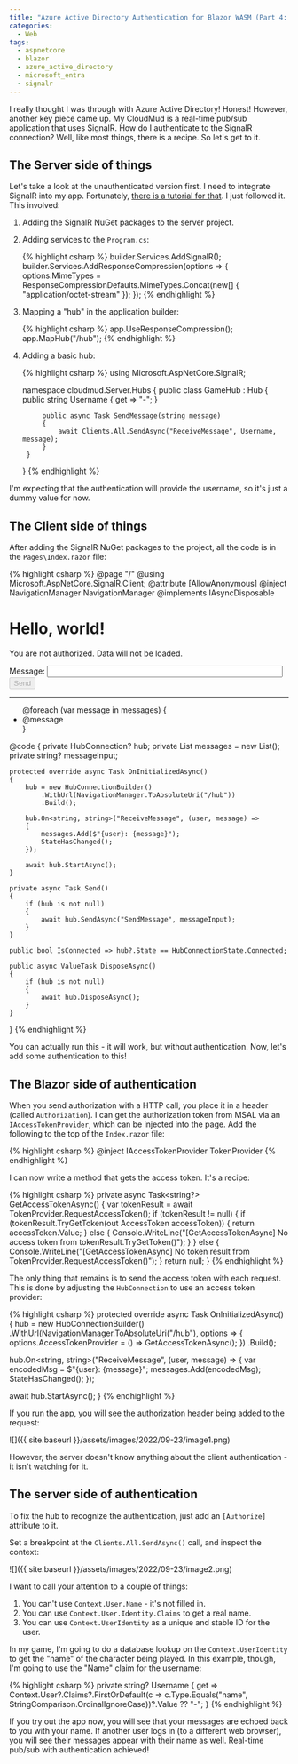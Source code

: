 ```yaml
---
title: "Azure Active Directory Authentication for Blazor WASM (Part 4: SignalR)"
categories:
  - Web
tags:
  - aspnetcore
  - blazor
  - azure_active_directory
  - microsoft_entra
  - signalr
---
```


I really thought I was through with Azure Active Directory!  Honest!  However, another key piece came up.  My CloudMud is a real-time pub/sub application that uses SignalR.  How do I authenticate to the SignalR connection?  Well, like most things, there is a recipe.  So let's get to it.

## The Server side of things

Let's take a look at the unauthenticated version first.  I need to integrate SignalR into my app.  Fortunately, [there is a tutorial for that][1].  I just followed it.  This involved:

1. Adding the SignalR NuGet packages to the server project.
2. Adding services to the `Program.cs`:

    {% highlight csharp %}
    builder.Services.AddSignalR();
    builder.Services.AddResponseCompression(options => {
      options.MimeTypes = ResponseCompressionDefaults.MimeTypes.Concat(new[] { "application/octet-stream" });
    });
    {% endhighlight %}

3. Mapping a "hub" in the application builder:

    {% highlight csharp %}
    app.UseResponseCompression();
    app.MapHub<GameHub>("/hub");
    {% endhighlight %}

4. Adding a basic hub:

    {% highlight csharp %}
    using Microsoft.AspNetCore.SignalR;

    namespace cloudmud.Server.Hubs
    {
        public class GameHub : Hub
        {
            public string Username
            {
              get => "-";
            }

            public async Task SendMessage(string message)
            {
                await Clients.All.SendAsync("ReceiveMessage", Username, message);
            }
        }
    }
    {% endhighlight %}

I'm expecting that the authentication will provide the username, so it's just a dummy value for now.

## The Client side of things

After adding the SignalR NuGet packages to the project, all the code is in the `Pages\Index.razor` file:

{% highlight csharp %}
@page "/"
@using Microsoft.AspNetCore.SignalR.Client;
@attribute [AllowAnonymous]
@inject NavigationManager NavigationManager
@implements IAsyncDisposable

<h1>Hello, world!</h1>

<AuthorizeView>
    <NotAuthorized>
        <p>You are not authorized.  Data will not be loaded.</p>
    </NotAuthorized>
    <Authorized>
        <div class="form-group">
            <label>Message: <input @bind="messageInput" size="50"/></label>
        </div>
        <button @onclick="Send" disabled="@(!IsConnected)">Send</button>
        <hr/>
        <ul id="messagedList">
            @foreach (var message in messages) {
                <li>@message</li>
            }
        </ul>
    </Authorized>
</AuthorizeView>

@code {
    private HubConnection? hub;
    private List<string> messages = new List<string>();
    private string? messageInput;

    protected override async Task OnInitializedAsync()
    {
        hub = new HubConnectionBuilder()
            .WithUrl(NavigationManager.ToAbsoluteUri("/hub"))
            .Build();

        hub.On<string, string>("ReceiveMessage", (user, message) =>
        {
            messages.Add($"{user}: {message}");
            StateHasChanged();
        });

        await hub.StartAsync();
    }

    private async Task Send() 
    {
        if (hub is not null) 
        {
            await hub.SendAsync("SendMessage", messageInput);
        }
    }

    public bool IsConnected => hub?.State == HubConnectionState.Connected;

    public async ValueTask DisposeAsync()
    {
        if (hub is not null)
        {
            await hub.DisposeAsync();
        }
    }
}
{% endhighlight %}

You can actually run this - it will work, but without authentication.  Now, let's add some authentication to this!

## The Blazor side of authentication

When you send authorization with a HTTP call, you place it in a header (called `Authorization`).  I can get the authorization token from MSAL via an `IAccessTokenProvider`, which can be injected into the page.  Add the following to the top of the `Index.razor` file:

{% highlight csharp %}
@inject IAccessTokenProvider TokenProvider
{% endhighlight %}

I can now write a method that gets the access token.  It's a recipe:

{% highlight csharp %}
private async Task<string?> GetAccessTokenAsync()
{
  var tokenResult = await TokenProvider.RequestAccessToken();
  if (tokenResult != null) 
  {
    if (tokenResult.TryGetToken(out AccessToken accessToken)) {
      return accessToken.Value;
    } else {
      Console.WriteLine("[GetAccessTokenAsync] No access token from tokenResult.TryGetToken()");
    }
  } else {
    Console.WriteLine("[GetAccessTokenAsync] No token result from TokenProvider.RequestAccessToken()");
  }
  return null;
}
{% endhighlight %}

The only thing that remains is to send the access token with each request.  This is done by adjusting the `HubConnection` to use an access token provider:

{% highlight csharp %}
protected override async Task OnInitializedAsync()
{
  hub = new HubConnectionBuilder()
    .WithUrl(NavigationManager.ToAbsoluteUri("/hub"), options =>
    {
        options.AccessTokenProvider = () => GetAccessTokenAsync();
    })
    .Build();

  hub.On<string, string>("ReceiveMessage", (user, message) =>
  {
    var encodedMsg = $"{user}: {message}";
    messages.Add(encodedMsg);
    StateHasChanged();
  });

  await hub.StartAsync();
}
{% endhighlight %}

If you run the app, you will see the authorization header being added to the request:

![]({{ site.baseurl }}/assets/images/2022/09-23/image1.png)

However, the server doesn't know anything about the client authentication - it isn't watching for it. 

## The server side of authentication

To fix the hub to recognize the authentication, just add an `[Authorize]` attribute to it.  

Set a breakpoint at the `Clients.All.SendAsync()` call, and inspect the context:

![]({{ site.baseurl }}/assets/images/2022/09-23/image2.png)

I want to call your attention to a couple of things:

1. You can't use `Context.User.Name` - it's not filled in.
2. You can use `Context.User.Identity.Claims` to get a real name.
3. You can use `Context.UserIdentity` as a unique and stable ID for the user.

In my game, I'm going to do a database lookup on the `Context.UserIdentity` to get the "name" of the character being played. In this example, though, I'm going to use the "Name" claim for the username:

{% highlight csharp %}
private string? Username
{
  get => Context.User?.Claims?.FirstOrDefault(c => c.Type.Equals("name", StringComparison.OrdinalIgnoreCase))?.Value ?? "-";
}
{% endhighlight %}

If you try out the app now, you will see that your messages are echoed back to you with your name.  If another user logs in (to a different web browser), you will see their messages appear with their name as well.  Real-time pub/sub with authentication achieved!

<!-- Links -->
[1]: https://learn.microsoft.com/aspnet/core/blazor/tutorials/signalr-blazor?view=aspnetcore-6.0&tabs=visual-studio&pivots=webassembly
